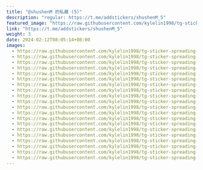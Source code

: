 ```yaml
---
title: "@shushenM 的私藏 (5)"
description: "regular: https://t.me/addstickers/shushenM_5"
featured_image: "https://raw.githubusercontent.com/kylelin1998/tg-sticker-spreading-worldwide-images/main/img/62641d60-414b-4607-811b-3752a195f7f3.jpg"
link: "https://t.me/addstickers/shushenM_5"
weight: 3
date: 2024-02-12T08:05:14+08:00
images:
  - https://raw.githubusercontent.com/kylelin1998/tg-sticker-spreading-worldwide-images/main/img/62641d60-414b-4607-811b-3752a195f7f3.jpg
  - https://raw.githubusercontent.com/kylelin1998/tg-sticker-spreading-worldwide-images/main/img/00b08984-f334-44ed-b796-fb574ec9367f.jpg
  - https://raw.githubusercontent.com/kylelin1998/tg-sticker-spreading-worldwide-images/main/img/a049b83f-5c2e-44cc-b2a4-b54f72c43947.jpg
  - https://raw.githubusercontent.com/kylelin1998/tg-sticker-spreading-worldwide-images/main/img/251ce067-a339-490e-802e-f88d7df717df.jpg
  - https://raw.githubusercontent.com/kylelin1998/tg-sticker-spreading-worldwide-images/main/img/1986fe1a-a898-4031-8360-debb63a62dd4.jpg
  - https://raw.githubusercontent.com/kylelin1998/tg-sticker-spreading-worldwide-images/main/img/36f06c9b-5658-4677-920b-17e57b75573d.jpg
  - https://raw.githubusercontent.com/kylelin1998/tg-sticker-spreading-worldwide-images/main/img/490554fb-4992-437b-ad9b-655b47020941.jpg
  - https://raw.githubusercontent.com/kylelin1998/tg-sticker-spreading-worldwide-images/main/img/b3c38ae4-0106-4eb2-bf42-0ad973a8940d.jpg
  - https://raw.githubusercontent.com/kylelin1998/tg-sticker-spreading-worldwide-images/main/img/04eec009-68ac-4e06-ad4b-29dafa317980.jpg
  - https://raw.githubusercontent.com/kylelin1998/tg-sticker-spreading-worldwide-images/main/img/eb9596fa-9689-4482-8d6e-cc6c93ae99a3.jpg
  - https://raw.githubusercontent.com/kylelin1998/tg-sticker-spreading-worldwide-images/main/img/52306603-809b-4998-8804-c4c1158eb424.jpg
  - https://raw.githubusercontent.com/kylelin1998/tg-sticker-spreading-worldwide-images/main/img/17502688-233c-422f-87c5-ba2d165946db.jpg
  - https://raw.githubusercontent.com/kylelin1998/tg-sticker-spreading-worldwide-images/main/img/a2521295-7f4e-4aab-88d7-69ea401676cf.jpg
  - https://raw.githubusercontent.com/kylelin1998/tg-sticker-spreading-worldwide-images/main/img/b77991df-4967-426c-ac9d-1ba2d76c7870.jpg
  - https://raw.githubusercontent.com/kylelin1998/tg-sticker-spreading-worldwide-images/main/img/9192c330-3111-4fbe-b895-97432a04aa64.jpg
  - https://raw.githubusercontent.com/kylelin1998/tg-sticker-spreading-worldwide-images/main/img/cb488926-cec0-4fac-a828-0662c68f702b.jpg
  - https://raw.githubusercontent.com/kylelin1998/tg-sticker-spreading-worldwide-images/main/img/66f9bce5-e494-4f8e-89b5-171dfa6aa01f.jpg
  - https://raw.githubusercontent.com/kylelin1998/tg-sticker-spreading-worldwide-images/main/img/f3b5c6f2-cac0-44df-b8d5-4aa03042f0fc.jpg
  - https://raw.githubusercontent.com/kylelin1998/tg-sticker-spreading-worldwide-images/main/img/ebbfa2e5-ba7c-43e3-a803-d46e20b37270.jpg
  - https://raw.githubusercontent.com/kylelin1998/tg-sticker-spreading-worldwide-images/main/img/0d262d9c-b64a-49d9-80b5-913c33865ba0.jpg
---
```

